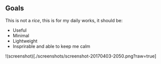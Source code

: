 ## Goals

This is not a *rice*, this is for my daily works, it should be:

* Useful
* Minimal
* Lightweight
* Insprirable and able to keep me calm

!(screenshot)[./screenshots/screenshot-20170403-2050.png?raw=true]
